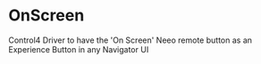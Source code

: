 # OnScreen
Control4 Driver to have the 'On Screen' Neeo remote button as an Experience Button in any Navigator UI
